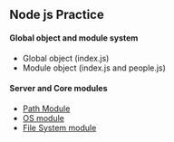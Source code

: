 <h2>Node js Practice </h1>

<h4>Global object and module system</h4>
<ul>
    <li>Global object (index.js)</li>
    <li>Module object (index.js and people.js)</li>
</ul>

<h4>Server and Core modules</h4>
<ul>
    <li><a href='https://github.com/fahimahammed/node-practice/blob/main/path.js'> Path Module</a></li>
    <li><a href='https://github.com/fahimahammed/node-practice/blob/main/os.js'>OS module</a></li>
    <li><a href='https://github.com/fahimahammed/node-practice/blob/main/fs.js'>File System module</a></li>
</ul>